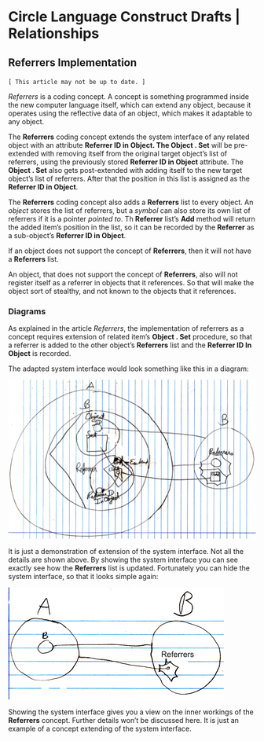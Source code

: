 ﻿Circle Language Construct Drafts | Relationships
================================================

Referrers Implementation
------------------------

`[ This article may not be up to date. ]`

*Referrers* is a coding concept. A concept is something programmed inside the new computer language itself, which can extend any object, because it operates using the reflective data of an object, which makes it adaptable to any object.

The __Referrers__ coding concept extends the system interface of any related object with an attribute __Referrer ID in Object. The Object  .  Set__ will be pre-extended with removing itself from the original target object’s list of referrers, using the previously stored __Referrer ID in Object__ attribute. The __Object  .  Set__ also gets post-extended with adding itself to the new target object’s list of referrers. After that the position in this list is assigned as the __Referrer ID in Object__.

The __Referrers__ coding concept also adds a __Referrers__ list to every object. An *object* stores the list of referrers, but a *symbol* can also store its own list of referrers if it is a pointer *pointed to*. Th  __Referrer__ list’s __Add__ method will return the added item’s position in the list, so it can be recorded by the __Referrer__ as a sub-object’s __Referrer ID in Object__.

If an object does not support the concept of __Referrers__, then it will not have a __Referrers__ list.

An object, that does not support the concept of __Referrers__, also will not register itself as a referrer in objects that it references. So that will make the object sort of stealthy, and not known to the objects that it references.

### Diagrams

As explained in the article *Referrers*, the implementation of referrers as a concept requires extension of related item’s  __Object  .  Set__ procedure, so that a referrer is added to the other object’s __Referrers__ list and the __Referrer ID In Object__ is recorded.

The adapted system interface would look something like this in a diagram:

![](images/2.%20Referrers%20Implementation.001.png)

It is just a demonstration of extension of the system interface. Not all the details are shown above. By showing the system interface you can see exactly see how the __Referrers__ list is updated. Fortunately you can hide the system interface, so that it looks simple again:

![](images/2.%20Referrers%20Implementation.002.png)

Showing the system interface gives you a view on the inner workings of the __Referrers__ concept. Further details won’t be discussed here. It is just an example of a concept extending of the system interface.